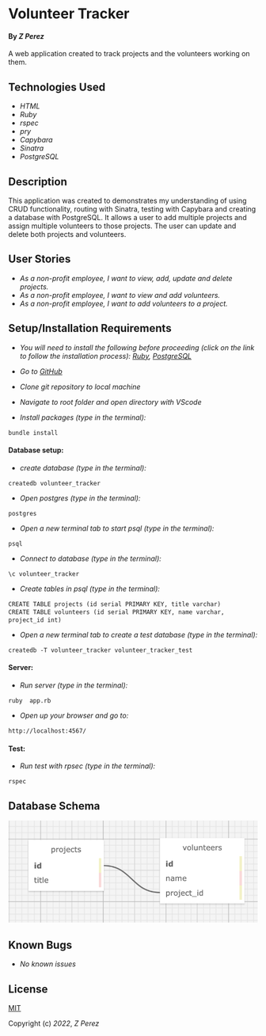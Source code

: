 # Volunteer Tracker

#### By _**Z Perez**_

A web application created to track projects and the volunteers working on them.

## Technologies Used

* _HTML_
* _Ruby_
* _rspec_
* _pry_
* _Capybara_
* _Sinatra_
* _PostgreSQL_


## Description

This application was created to demonstrates my understanding of using CRUD functionality, routing with Sinatra, testing with Capybara and creating a database with PostgreSQL. It allows a user to add multiple projects and assign multiple volunteers to those projects. The user can update and delete both projects and volunteers.

## User Stories

* _As a non-profit employee, I want to view, add, update and delete projects._
* _As a non-profit employee, I want to view and add volunteers._
* _As a non-profit employee, I want to add volunteers to a project._

## Setup/Installation Requirements
* _You will need to install the following before proceeding (click on the link to follow the installation process):_
_[Ruby](https://www.ruby-lang.org/en/documentation/installation/),_
_[PostgreSQL](https://www.postgresql.org/docs/current/tutorial-install.html)_


* _Go to [GitHub](https://github.com/zperez0/volunteer_tracker)_
* _Clone git repository to local machine_
* _Navigate to root folder and open directory with VScode_
* _Install packages (type in the terminal):_
```
bundle install
```

#### Database setup:
* _create database (type in the terminal):_
```
createdb volunteer_tracker
```
* _Open postgres (type in the terminal):_
```
postgres
```
* _Open a new terminal tab to start psql (type in the terminal):_
```
psql
```
* _Connect to database (type in the terminal):_
```
\c volunteer_tracker 
```
* _Create tables in psql (type in the terminal):_
```
CREATE TABLE projects (id serial PRIMARY KEY, title varchar)
CREATE TABLE volunteers (id serial PRIMARY KEY, name varchar, project_id int)
```
* _Open a new terminal tab to create a test database (type in the terminal):_
```
createdb -T volunteer_tracker volunteer_tracker_test
```

#### Server:
* _Run server (type in the terminal):_
```
ruby  app.rb
```

* _Open up your browser and go to:_
```
http://localhost:4567/
```

#### Test:

* _Run test with rpsec (type in the terminal):_
```
rspec
```

## Database Schema
![volunteer schema image](/public/volunteer_schema.png)

## Known Bugs
* _No known issues_

## License
[MIT](https://choosealicense.com/licenses/mit/)

Copyright (c) _2022_, _Z Perez_